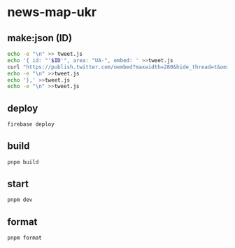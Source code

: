 # news-map-ukr

## make:json (ID)

```sh
echo -e "\n" >> tweet.js
echo '{ id: "'$ID'", area: "UA-", embed: ' >>tweet.js
curl "https://publish.twitter.com/oembed?maxwidth=280&hide_thread=t&omit_script=t&align=center&dnt=true&url=https%3A%2F%2Ftwitter.com%2Fname%2Fstatus%2F$ID" >>tweet.js
echo -e "\n" >>tweet.js
echo '},' >>tweet.js
echo -e "\n" >>tweet.js
```

## deploy
~~~sh
firebase deploy
~~~

## build
~~~sh
pnpm build
~~~

## start
~~~sh
pnpm dev
~~~

## format
~~~sh
pnpm format
~~~
